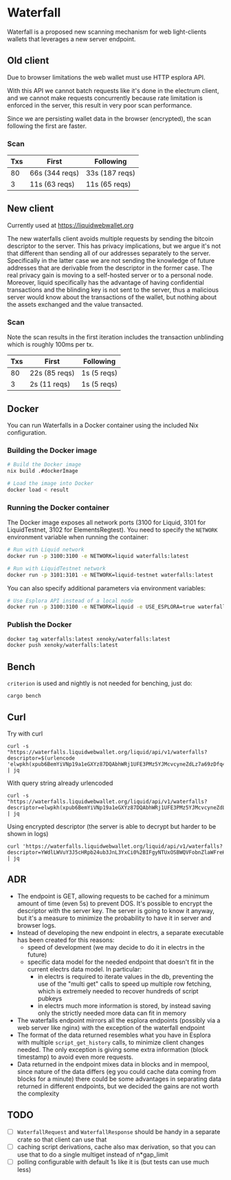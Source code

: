 # Waterfall

Waterfall is a proposed new scanning mechanism for web light-clients wallets that leverages a new server endpoint.

## Old client

Due to browser limitations the web wallet must use HTTP esplora API. 

With this API we cannot batch requests like it's done in the electrum client, and we cannot make requests concurrently because rate limitation is enforced in the server, this result in very poor scan performance.

Since we are persisting wallet data in the browser (encrypted), the scan following the first are faster.

### Scan

Txs | First          | Following
----|----------------|----------------
 80 | 66s (344 reqs) | 33s (187 reqs)
  3 | 11s (63 reqs)  | 11s (65 reqs)

## New client

Currently used at https://liquidwebwallet.org

The new waterfalls client avoids multiple requests by sending the bitcoin descriptor to the server.
This has privacy implications, but we argue it's not that different than sending all of our addresses separately to the server. Specifically in the latter case we are not sending the knowledge of future addresses that are derivable from the descriptor in the former case. The real privacy gain is moving to a self-hosted server or to a personal node.
Moreover, liquid specifically has the advantage of having confidential transactions and the blinding key is not sent to the server, thus a malicious server would know about the transactions of the wallet, but nothing about the assets exchanged and the value transacted.

### Scan

Note the scan results in the first iteration includes the transaction unblinding which is roughly 100ms per tx.

Txs | First         | Following
----|---------------|-------------
 80 | 22s (85 reqs) | 1s (5 reqs)
  3 | 2s (11 reqs)  | 1s (5 reqs)

## Docker

You can run Waterfalls in a Docker container using the included Nix configuration.

### Building the Docker image

```bash
# Build the Docker image
nix build .#dockerImage

# Load the image into Docker
docker load < result
```

### Running the Docker container

The Docker image exposes all network ports (3100 for Liquid, 3101 for LiquidTestnet, 3102 for ElementsRegtest). You need to specify the `NETWORK` environment variable when running the container:

```bash
# Run with Liquid network
docker run -p 3100:3100 -e NETWORK=liquid waterfalls:latest

# Run with LiquidTestnet network
docker run -p 3101:3101 -e NETWORK=liquid-testnet waterfalls:latest

```

You can also specify additional parameters via environment variables:

```bash
# Use Esplora API instead of a local node
docker run -p 3100:3100 -e NETWORK=liquid -e USE_ESPLORA=true waterfalls:latest
```

### Publish the Docker

```bash
docker tag waterfalls:latest xenoky/waterfalls:latest
docker push xenoky/waterfalls:latest
```

## Bench

`criterion` is used and nightly is not needed for benching, just do:

```
cargo bench
```

## Curl

Try with curl

```
curl -s "https://waterfalls.liquidwebwallet.org/liquid/api/v1/waterfalls?descriptor=$(urlencode 'elwpkh(xpub6BemYiVNp19a1eGXYz87DQAbhWRj1UFE3PMz5YJMcvcyneZdLz7a69zDfq4cVFjYs6dxKhsngEnuwo5mbhoMFA8iVTK45sKcmFNwzupPtVC/<0;1>/*)')" | jq
```

With query string already urlencoded

```
curl -s "https://waterfalls.liquidwebwallet.org/liquid/api/v1/waterfalls?descriptor=elwpkh(xpub6BemYiVNp19a1eGXYz87DQAbhWRj1UFE3PMz5YJMcvcyneZdLz7a69zDfq4cVFjYs6dxKhsngEnuwo5mbhoMFA8iVTK45sKcmFNwzupPtVC%2F%3C0%3B1%3E%2F*)" | jq
```

Using encrypted descriptor (the server is able to decrypt but harder to be shown in logs)

```
curl 'https://waterfalls.liquidwebwallet.org/liquid/api/v1/waterfalls?descriptor=YWdlLWVuY3J5cHRpb24ub3JnL3YxCi0%2BIFgyNTUxOSBWQVFobnZlaWFreHp3NVNjd3V0dHVrVkFBTDBrT3RjQmg5WWp3MWxmaEdBCjhjVTVEVmlGTUxhVDBRZyt6TStDeUFrUThwSEZ0OWhCcjdGYlAzTU93WnMKLT4gNS1ncmVhc2UgSEYyJ3xOXCEgNysgdy1SNyB0NgpMSmpkbDBSbHpVRWVPa2NRK25ZSXFicWZtQUVlTXc0K2FQVDlrWS8vaW9xNzNyNm1JR1NwbHN2U3lrYURhMXNGCitTVk5hOEd3Ci0tLSBnd1Y4cWJXZmhHWmJMcHRkUjhiMmxuK0JBT3daSnhQOHZoOEY2em0rS2tnCrZd9P7B4qrMveFcDGAy%2B%2BXscw2QMpQ0c1auUwyjZCOnp3pJVZbsXsHISqatHGRfII6aY35Vn17KjNEbyW8HA8KhO2QL2sQYVQY3A1UMshk7vTbu1%2BrFNjHy0%2B4jXFSEU00sVumhrmdrq3cr9QmE2704DHnTq0cgmBcgOig3tf0XQpVgzxmEv0BsdIMhzjj%2FXkzjZiGpwf0iQ4U1LYLnQQ' | jq
```

## ADR

* The endpoint is GET, allowing requests to be cached for a minimum amount of time (even 5s) to prevent DOS. It's possible to encrypt the descriptor with the server key. The server is going to know it anyway, but it's a measure to minimize the probability to have it in server and browser logs.
* Instead of developing the new endpoint in electrs, a separate executable has been created for this reasons:
    * speed of development (we may decide to do it in electrs in the future)
    * specific data model for the needed endpoint that doesn't fit in the current electrs data model. In particular:
        * in electrs is required to iterate values in the db, preventing the use of the "multi get" calls to speed up multiple row fetching, which is extremely needed to recover hundreds of script pubkeys
        * in electrs much more information is stored, by instead saving only the strictly needed more data can fit in memory
* The waterfalls endpoint mirrors all the esplora endpoints (possibly via a web server like nginx) with the exception of the waterfall endpoint
* The format of the data returned resembles what you have in Esplora with multiple `script_get_history` calls, to minimize client changes needed. The only exception is giving some extra information (block timestamp) to avoid even more requests.
* Data returned in the endpoint mixes data in blocks and in mempool, since nature of the data differs (eg you could cache data coming from blocks for a minute) there could be some advantages in separating data returned in different endpoints, but we decided the gains are not worth the complexity

## TODO

- [ ] `WaterfallRequest` and `WaterfallResponse` should be handy in a separate crate so that client can use that
- [ ] caching script derivations, cache also max derivation, so that you can use that to do a single multiget instead of n*gap_limit
- [ ] polling configurable with default 1s like it is (but tests can use much less)
